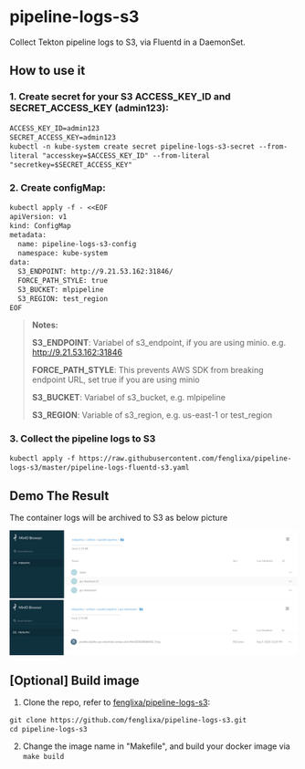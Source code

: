 pipeline-logs-s3
===

Collect Tekton pipeline logs to S3, via Fluentd in a DaemonSet.

## How to use it

### 1. Create secret for your S3 ACCESS_KEY_ID and SECRET_ACCESS_KEY (admin123):
```
ACCESS_KEY_ID=admin123
SECRET_ACCESS_KEY=admin123
kubectl -n kube-system create secret pipeline-logs-s3-secret --from-literal "accesskey=$ACCESS_KEY_ID" --from-literal "secretkey=$SECRET_ACCESS_KEY"
```
### 2. Create configMap:

```
kubectl apply -f - <<EOF
apiVersion: v1
kind: ConfigMap
metadata:
  name: pipeline-logs-s3-config
  namespace: kube-system
data:
  S3_ENDPOINT: http://9.21.53.162:31846/
  FORCE_PATH_STYLE: true
  S3_BUCKET: mlpipeline
  S3_REGION: test_region
EOF
```
> **Notes:**
>
> **S3_ENDPOINT**: Variabel of s3_endpoint, if you are using minio. e.g. http://9.21.53.162:31846
>
> **FORCE_PATH_STYLE**: This prevents AWS SDK from breaking endpoint URL, set true if you are using minio
>
> **S3_BUCKET**: Variabel of s3_bucket, e.g. mlpipeline
>
> **S3_REGION**: Variable of s3_region, e.g. us-east-1 or test_region

### 3. Collect the pipeline logs to S3
```
kubectl apply -f https://raw.githubusercontent.com/fenglixa/pipeline-logs-s3/master/pipeline-logs-fluentd-s3.yaml
```

## Demo The Result
The container logs will be archived to S3 as below picture

![s3-1](images/s3-1.png)
![s3-2](images/s3-2.png)


## [Optional] Build image
1. Clone the repo, refer to [fenglixa/pipeline-logs-s3](https://github.com/fenglixa/pipeline-logs-s3):
```
git clone https://github.com/fenglixa/pipeline-logs-s3.git
cd pipeline-logs-s3
```
2. Change the image name in "Makefile", and build your docker image via `make build`

